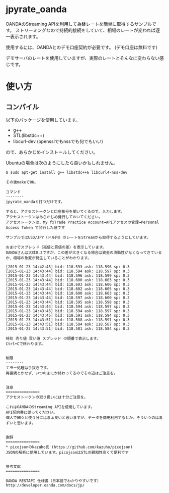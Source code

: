 jpyrate_oanda
=======

OANDAのStreaming APIを利用して為替レートを簡単に取得するサンプルです。
ストリーミングなので持続的接続をしていて、相場のレートが変われば逐一表示されます。

使用するには、OANDAとのデモ口座契約が必要です。
(デモ口座は無料です)

デモサーバのレートを使用していますが、実際のレートとそんなに変わらない感じです。


使い方
===============

コンパイル
--------

以下のパッケージを使用しています。
* g++
* STL(libstdc++)
* libcurl-dev (opensslでもnssでも何でもいい)

ので、あらかじめインストールしてください。

Ubuntuの場合は次のようにしたら良いかもしれません。
````
$ sudo apt-get install g++ libstdc++6 libcurl4-nss-dev

その後makeでOK。

コマンド
--------
jpyrate_oandaと打つだけです。

すると、アクセストークンと口座番号を聞いてくるので、入力します。
アクセストークンはあらかじめ発行しておいてください。
アクセストークンは、My fxTrade Practice Account→APIアクセスの管理→Personal Access Token で発行した値です

サンプルではUSD/JPY（ドル円）のレートをStreamから取得するようにしています。

おまけでスプレッド（売値と買値の差）を表示しています。
OANDAさんは大体0.3ですが、この差が大きくなる場合は資金の流動性がなくなってきているか、相場の急変が発生していることがわかります。

[2015-01-23 14:42:45] bid: 118.593 ask: 118.596 sp: 0.3
[2015-01-23 14:43:44] bid: 118.594 ask: 118.597 sp: 0.3
[2015-01-23 14:43:44] bid: 118.596 ask: 118.599 sp: 0.3
[2015-01-23 14:43:44] bid: 118.600 ask: 118.603 sp: 0.3
[2015-01-23 14:43:44] bid: 118.603 ask: 118.606 sp: 0.3
[2015-01-23 14:43:44] bid: 118.602 ask: 118.605 sp: 0.3
[2015-01-23 14:43:44] bid: 118.600 ask: 118.603 sp: 0.3
[2015-01-23 14:43:44] bid: 118.597 ask: 118.600 sp: 0.3
[2015-01-23 14:43:44] bid: 118.595 ask: 118.598 sp: 0.3
[2015-01-23 14:43:44] bid: 118.594 ask: 118.597 sp: 0.3
[2015-01-23 14:43:45] bid: 118.594 ask: 118.597 sp: 0.3
[2015-01-23 14:43:45] bid: 118.591 ask: 118.594 sp: 0.3
[2015-01-23 14:43:51] bid: 118.588 ask: 118.591 sp: 0.3
[2015-01-23 14:43:51] bid: 118.584 ask: 118.587 sp: 0.3
[2015-01-23 14:43:51] bid: 118.581 ask: 118.584 sp: 0.3

時刻 売り値 買い値 スプレッド の順番で表示します。
Ctrl+Cで終わります。


制限
--------
エラー処理は手抜きです。
再接続とかせず、いつのまにか終わってるのでその辺はご注意を。


注意
===============
アクセストークンの取り扱いには十分ご注意を。

これはOANDAのStreaming APIを使用しています。
API契約書に従ってください。
個人で細々と使う分にはまぁ良いと思いますが、データを商用利用するとか、そういうのはまずいと思います。


謝辞
===============
* picojsonのkazuho氏 (https://github.com/kazuho/picojson)
JSONの解析に使用しています。picojsonはSTLの親和性高くて便利です


参考文献
===============

OANDA RESTAPI 仕様書（日本語でわかりやすいです）
http://developer.oanda.com/docs/jp/

